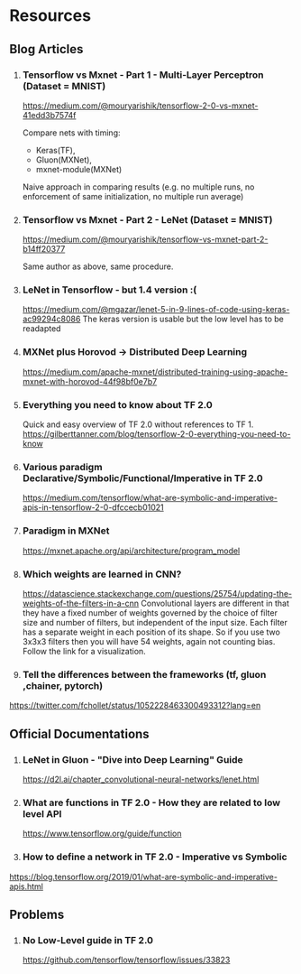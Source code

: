 # Resources

## Blog Articles

1. ### Tensorflow vs Mxnet - Part 1 - Multi-Layer Perceptron (Dataset = MNIST)
    https://medium.com/@mouryarishik/tensorflow-2-0-vs-mxnet-41edd3b7574f

    Compare nets with timing: 
    * Keras(TF), 
    * Gluon(MXNet), 
    * mxnet-module(MXNet)

    Naive approach in comparing results (e.g. no multiple runs, no enforcement of same initialization, no multiple run average)

1. ### Tensorflow vs Mxnet - Part 2 - LeNet (Dataset = MNIST)
    https://medium.com/@mouryarishik/tensorflow-vs-mxnet-part-2-b14ff20377

    Same author as above, same procedure.

1. ### LeNet in Tensorflow - but 1.4 version :(
    https://medium.com/@mgazar/lenet-5-in-9-lines-of-code-using-keras-ac99294c8086
    The keras version is usable but the low level has to be readapted

1. ### MXNet plus Horovod -> Distributed Deep Learning
    https://medium.com/apache-mxnet/distributed-training-using-apache-mxnet-with-horovod-44f98bf0e7b7

1. ### Everything you need to know about TF 2.0
    Quick and easy overview of TF 2.0 without references to TF 1.
    https://gilberttanner.com/blog/tensorflow-2-0-everything-you-need-to-know

1. ### Various paradigm Declarative/Symbolic/Functional/Imperative in TF 2.0
    https://medium.com/tensorflow/what-are-symbolic-and-imperative-apis-in-tensorflow-2-0-dfccecb01021

1. ### Paradigm in MXNet
    https://mxnet.apache.org/api/architecture/program_model
    
1. ### Which weights are learned in CNN?
    https://datascience.stackexchange.com/questions/25754/updating-the-weights-of-the-filters-in-a-cnn
    Convolutional layers are different in that they have a fixed number of weights governed by the choice of filter size and number of filters, but independent of the input size.
    Each filter has a separate weight in each position of its shape. So if you use two 3x3x3 filters then you will have 54 weights, again not counting bias. 
    Follow the link for a visualization.

1. ### Tell the differences between the frameworks (tf, gluon ,chainer, pytorch)
https://twitter.com/fchollet/status/1052228463300493312?lang=en


## Official Documentations

1. ### LeNet in Gluon - "Dive into Deep Learning" Guide
    https://d2l.ai/chapter_convolutional-neural-networks/lenet.html

1. ### What are functions in TF 2.0 - How they are related to low level API
    https://www.tensorflow.org/guide/function 

1. ### How to define a network in TF 2.0 - Imperative vs Symbolic
https://blog.tensorflow.org/2019/01/what-are-symbolic-and-imperative-apis.html

## Problems

1. ### No Low-Level guide in TF 2.0
    https://github.com/tensorflow/tensorflow/issues/33823
    